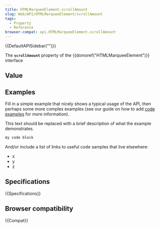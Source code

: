 ```yaml
---
title: HTMLMarqueeElement.scrollAmount
slug: Web/API/HTMLMarqueeElement/scrollAmount
tags:
  - Property
  - Reference
browser-compat: api.HTMLMarqueeElement.scrollAmount
---
```

{{DefaultAPISidebar("")}}

The **`scrollAmount`** property of the {{domxref("HTMLMarqueeElement")}} interface 

## Value



## Examples

Fill in a simple example that nicely shows a typical usage of the API, then perhaps some more complex examples (see our guide on how to add [code examples](/en-US/docs/MDN/Contribute/Structures/Code_examples) for more information).

This text should be replaced with a brief description of what the example demonstrates.

```js
my code block
```

And/or include a list of links to useful code samples that live elsewhere:

*   x
*   y
*   z

## Specifications

{{Specifications}}

## Browser compatibility

{{Compat}}


